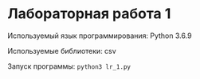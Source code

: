 # Лабораторная работа 1
Используемый язык программирования: Python 3.6.9

Используемые библиотеки: csv

Запуск программы: `python3 lr_1.py`
